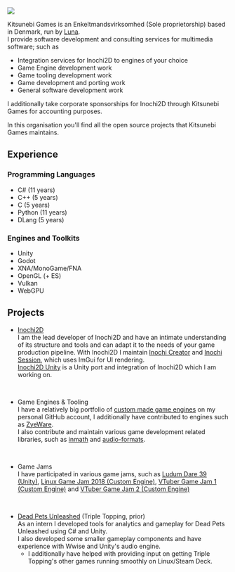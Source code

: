 
<image src="https://github.com/KitsunebiGames/.github/blob/main/kitsunebi-games-logo.svg" />

Kitsunebi Games is an Enkeltmandsvirksomhed (Sole proprietorship) based in Denmark, run by [Luna](https://github.com/LunaTheFoxgirl).  
I provide software development and consulting services for multimedia software; such as
 * Integration services for Inochi2D to engines of your choice
 * Game Engine development work
 * Game tooling development work
 * Game development and porting work
 * General software development work

I additionally take corporate sponsorships for Inochi2D through Kitsunebi Games for accounting purposes.

In this organisation you'll find all the open source projects that Kitsunebi Games maintains.

## Experience
### Programming Languages
 * C# (11 years)
 * C++ (5 years)
 * C (5 years)
 * Python (11 years)
 * DLang (5 years)

### Engines and Toolkits
 * Unity
 * Godot
 * XNA/MonoGame/FNA
 * OpenGL (+ ES)
 * Vulkan
 * WebGPU

## Projects
 * [Inochi2D](https://inochi2d.com)  
   I am the lead developer of Inochi2D and have an intimate understanding of its structure and tools and can adapt it to the needs of your game production pipeline.
   With Inochi2D I maintain [Inochi Creator](https://github.com/Inochi2D/inochi-creator) and [Inochi Session](https://github.com/Inochi2D/inochi-session), which uses ImGui for UI rendering.  
   [Inochi2D Unity](https://github.com/Inochi2D/com.inochi2d.inochi2d-unity) is a Unity port and integration of Inochi2D which I am working on.

&nbsp;

 * Game Engines & Tooling  
   I have a relatively big portfolio of [custom made game engines](https://github.com/LunaTheFoxgirl/vtjam-engine) on my personal GitHub account, I additionally have contributed to engines such as [ZyeWare](https://github.com/zyebytevt/zyeware).  
   I also contribute and maintain various game development related libraries, such as [inmath](https://code.dlang.org/packages/inmath) and [audio-formats](https://code.dlang.org/packages/audio-formats).

&nbsp;

 * Game Jams  
   I have participated in various game jams, such as [Ludum Dare 39 (Unity)](https://ldjam.com/events/ludum-dare/39/rootemergency), [Linux Game Jam 2018 (Custom Engine)](https://itch.io/jam/linux-game-jam-2018/rate/245195), [VTuber Game Jam 1 (Custom Engine)](https://lunafoxgirlvt.itch.io/danmaku-1) and [VTuber Game Jam 2 (Custom Engine)](https://nethyr-ai.itch.io/behind-masked-hearts)

&nbsp;

 * [Dead Pets Unleashed](https://store.steampowered.com/app/1851720/Dead_Pets_Unleashed/) (Triple Topping, prior)  
     As an intern I developed tools for analytics and gameplay for Dead Pets Unleashed using C# and Unity.  
     I also developed some smaller gameplay components and have experience with Wwise and Unity's audio engine.
   * I additionally have helped with providing input on getting Triple Topping's other games running smoothly on Linux/Steam Deck.

